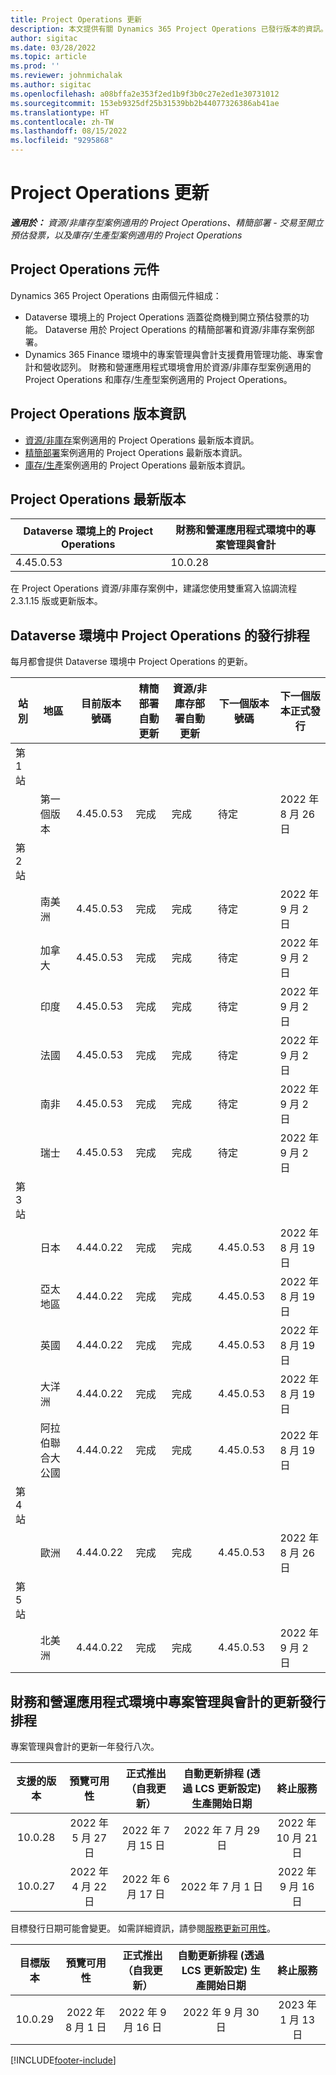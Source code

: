 ```yaml
---
title: Project Operations 更新
description: 本文提供有關 Dynamics 365 Project Operations 已發行版本的資訊。
author: sigitac
ms.date: 03/28/2022
ms.topic: article
ms.prod: ''
ms.reviewer: johnmichalak
ms.author: sigitac
ms.openlocfilehash: a08bffa2e353f2ed1b9f3b0c27e2ed1e30731012
ms.sourcegitcommit: 153eb9325df25b31539bb2b44077326386ab41ae
ms.translationtype: HT
ms.contentlocale: zh-TW
ms.lasthandoff: 08/15/2022
ms.locfileid: "9295868"
---
```

# <a name="project-operations-updates"></a>Project Operations 更新

_**適用於：** 資源/非庫存型案例適用的 Project Operations、精簡部署 - 交易至開立預估發票，以及庫存/生產型案例適用的 Project Operations_



## <a name="project-operations-components"></a>Project Operations 元件

Dynamics 365 Project Operations 由兩個元件組成：

- Dataverse 環境上的 Project Operations 涵蓋從商機到開立預估發票的功能。 Dataverse 用於 Project Operations 的精簡部署和資源/非庫存案例部署。
- Dynamics 365 Finance 環境中的專案管理與會計支援費用管理功能、專案會計和營收認列。 財務和營運應用程式環境會用於資源/非庫存型案例適用的 Project Operations 和庫存/生產型案例適用的 Project Operations。

## <a name="project-operations-release-notes"></a>Project Operations 版本資訊
- [資源/非庫存](whats-new-july-2022-resource-based.md)案例適用的 Project Operations 最新版本資訊。
- [精簡部署](../pro/whats-new/whats-new-july-2022-lite.md)案例適用的 Project Operations 最新版本資訊。
- [庫存/生產](../prod-pma/whats-new/whats-new-jul-2022-stocked.md)案例適用的 Project Operations 最新版本資訊。

## <a name="project-operations-latest-version"></a>Project Operations 最新版本

| Dataverse 環境上的 Project Operations | 財務和營運應用程式環境中的專案管理與會計 | 
| --- | --- |
| 4.45.0.53 | 10.0.28 |

在 Project Operations 資源/非庫存案例中，建議您使用雙重寫入協調流程 2.3.1.15 版或更新版本。

## <a name="release-schedule-for-project-operations-on-dataverse-environment"></a>Dataverse 環境中 Project Operations 的發行排程

每月都會提供 Dataverse 環境中 Project Operations 的更新。 

| 站別 | 地區 | 目前版本號碼 | 精簡部署自動更新 | 資源/非庫存部署自動更新 | 下一個版本號碼 | 下一個版本正式發行 |
|-----------|-----------------------|-----------------|--------------------|---------------------|---------------------|---------------------|
| 第 1 站 |   &nbsp;              |    &nbsp;       | &nbsp;             |      &nbsp;         |      &nbsp;         |      &nbsp;         |
|   &nbsp;  | 第一個版本         |  4.45.0.53      | 完成           | 完成            | 待定                 | 2022 年 8 月 26 日       |
| 第 2 站 |   &nbsp;              |    &nbsp;       | &nbsp;             |      &nbsp;         |      &nbsp;         |      &nbsp;         |
|   &nbsp;  | 南美洲         |  4.45.0.53      | 完成           | 完成            | 待定                 | 2022 年 9 月 2 日       |
|   &nbsp;  | 加拿大                |  4.45.0.53      | 完成           | 完成            | 待定                 | 2022 年 9 月 2 日       |
|   &nbsp;  | 印度                 |  4.45.0.53      | 完成           | 完成            | 待定                 | 2022 年 9 月 2 日       |
|   &nbsp;  | 法國                |  4.45.0.53      | 完成           | 完成            | 待定                 | 2022 年 9 月 2 日       |
|   &nbsp;  | 南非          |  4.45.0.53      | 完成           | 完成            | 待定                 | 2022 年 9 月 2 日       |
|   &nbsp;  | 瑞士           |  4.45.0.53      | 完成           | 完成            | 待定                 | 2022 年 9 月 2 日       |
| 第 3 站 |      &nbsp;           |     &nbsp;      |     &nbsp;         |      &nbsp;         |      &nbsp;         |      &nbsp;         |
|   &nbsp;  | 日本                 |  4.44.0.22      | 完成      | 完成       | 4.45.0.53                 | 2022 年 8 月 19 日       |
|   &nbsp;  | 亞太地區          |  4.44.0.22      | 完成      | 完成       | 4.45.0.53                 | 2022 年 8 月 19 日       |
|   &nbsp;  | 英國         |  4.44.0.22      | 完成      | 完成       | 4.45.0.53                 | 2022 年 8 月 19 日       |
|   &nbsp;  | 大洋洲               |  4.44.0.22      | 完成      | 完成       | 4.45.0.53                 | 2022 年 8 月 19 日       |
|   &nbsp;  | 阿拉伯聯合大公國  |  4.44.0.22      | 完成      | 完成       | 4.45.0.53                 | 2022 年 8 月 19 日       |
| 第 4 站 |     &nbsp;            |     &nbsp;      |     &nbsp;         |      &nbsp;         |      &nbsp;         |      &nbsp;         |
|   &nbsp;  | 歐洲                |  4.44.0.22      | 完成           | 完成            | 4.45.0.53           | 2022 年 8 月 26 日       |
| 第 5 站 |     &nbsp;            |     &nbsp;      |     &nbsp;         |      &nbsp;         |      &nbsp;         |      &nbsp;         |
|   &nbsp;  | 北美洲         |  4.44.0.22      | 完成           | 完成            | 4.45.0.53           | 2022 年 9 月 2 日       |

## <a name="release-schedule-for-project-management-and-accounting-in-the-finance-and-operations-apps-environment"></a>財務和營運應用程式環境中專案管理與會計的更新發行排程

專案管理與會計的更新一年發行八次。

|支援的版本| 預覽可用性 | 正式推出（自我更新） | 自動更新排程 (透過 LCS 更新設定) 生產開始日期 |   終止服務   |
|:---------------:|:---------------------------:|:---------------------------------:|:--------------------------------------------------------------------:|:------------------:|
|     10.0.28     |      2022 年 5 月 27 日           |        2022 年 7 月 15 日              |                          2022 年 7 月 29 日                               | 2022 年 10 月 21 日   |
|     10.0.27     |      2022 年 4 月 22 日         |        2022 年 6 月 17 日              |                          2022 年 7 月 1 日                                | 2022 年 9 月 16 日 |

目標發行日期可能會變更。 如需詳細資訊，請參閱[服務更新可用性](/dynamics365/fin-ops-core/fin-ops/get-started/public-preview-releases?toc=%2fdynamics365%2ffinance%2ftoc.json)。

|目標版本 | 預覽可用性 | 正式推出（自我更新） | 自動更新排程 (透過 LCS 更新設定) 生產開始日期 |   終止服務   |
|:---------------:|:---------------------------:|:---------------------------------:|:--------------------------------------------------------------------:|:------------------:|
|     10.0.29     |      2022 年 8 月 1 日         |       2022 年 9 月 16 日          |                        2022 年 9 月 30 日                            | 2023 年 1 月 13 日   |

[!INCLUDE[footer-include](../includes/footer-banner.md)]
